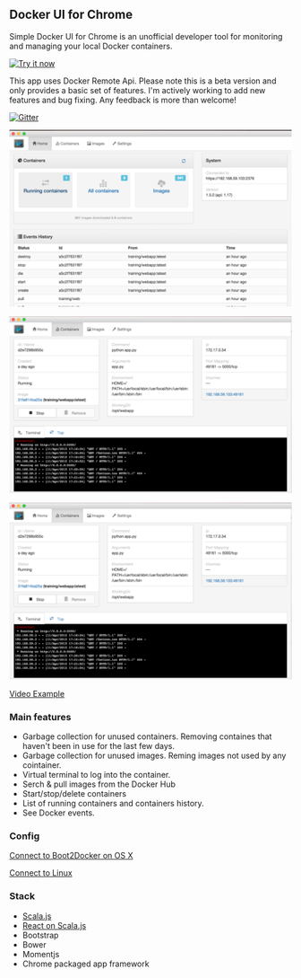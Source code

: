 ## Docker UI for Chrome
 
Simple Docker UI for Chrome is an unofficial developer tool for monitoring and managing your local Docker containers.

<a target="_blank" href="https://chrome.google.com/webstore/detail/jfaelnolkgonnjdlkfokjadedkacbnib">
<img alt="Try it now" src="https://raw.github.com/GoogleChrome/chrome-app-samples/master/tryitnowbutton_small.png" title="Click here to install this app from the Chrome Web Store"></img>
</a>


This app uses Docker Remote Api.
Please note this is a beta version and only provides a basic set of features.
I'm actively working to add new features and bug fixing.
Any feedback is more than welcome!

[![Gitter](https://badges.gitter.im/Join%20Chat.svg)](https://gitter.im/felixgborrego/docker-ui-chrome-app)

![Home](docs/screenshots/home.png)

![Container](docs/screenshots/container.png)

![Image](docs/screenshots/container.png)

[Video Example](https://youtu.be/x6RVTHp5M7w)

### Main features

* Garbage collection for unused containers. Removing containes that haven't been in use for the last few days.
* Garbage collection for unused images. Reming images not used by any cointainer.
* Virtual terminal to log into the container.
* Serch & pull images from the Docker Hub
* Start/stop/delete containers
* List of running containers and containers history.
* See Docker events.

### Config

[Connect to Boot2Docker on OS X](https://github.com/felixgborrego/docker-ui-chrome-app/wiki/Mac-OS-X)

[Connect to Linux](https://github.com/felixgborrego/docker-ui-chrome-app/wiki/linux)

### Stack

*  [Scala.js](http://www.scala-js.org/)
*  [React on Scala.js](https://github.com/japgolly/scalajs-react)
*  Bootstrap
*  Bower
*  Momentjs
*  Chrome packaged app framework
  
